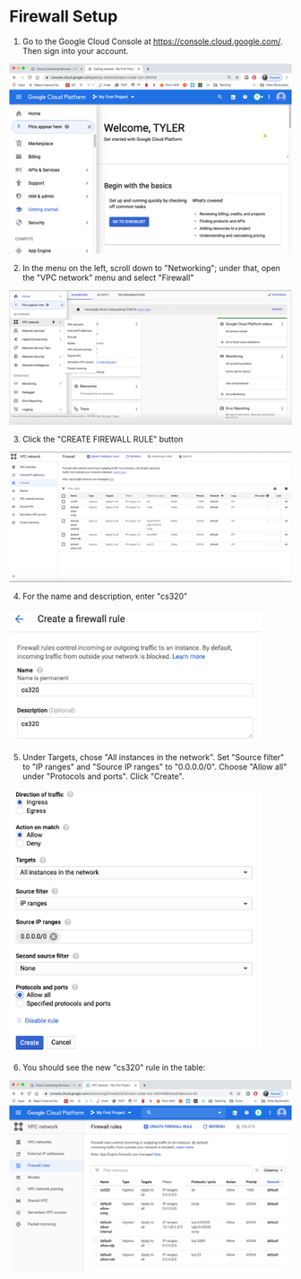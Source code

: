 # Firewall Setup

1. Go to the Google Cloud Console at https://console.cloud.google.com/.  Then sign into your account.

<img src="img/7.png" width=600>

2. In the menu on the left, scroll down to "Networking"; under that, open
the "VPC network" menu and select "Firewall"

<img src="img/Firewall_part2_update.png" width=600>

3. Click the "CREATE FIREWALL RULE" button

<img src="img/Firewall_part3_update.png" width=600>

4. For the name and description, enter "cs320"

<img src="img/10.png" width=450>

5. Under Targets, chose "All instances in the network".  Set "Source filter" to "IP ranges" and "Source IP ranges" to "0.0.0.0/0".  Choose "Allow all" under "Protocols and ports".  Click "Create".

<img src="img/11.png" width=450>

6. You should see the new "cs320" rule in the table:

<img src="img/12.png" width=600>
